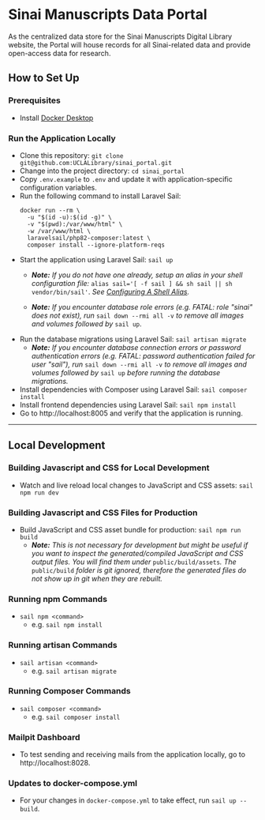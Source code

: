 # Sinai Manuscripts Data Portal

As the centralized data store for the Sinai Manuscripts Digital Library website, the Portal will house records for all Sinai-related data and provide open-access data for research.

## How to Set Up

### Prerequisites
- Install [Docker Desktop](https://www.docker.com/products/docker-desktop/)

### Run the Application Locally
- Clone this repository: `git clone git@github.com:UCLALibrary/sinai_portal.git`
- Change into the project directory: `cd sinai_portal`
- Copy `.env.example` to `.env` and update it with application-specific configuration variables.
- Run the following command to install Laravel Sail: 
  ```
  docker run --rm \
    -u "$(id -u):$(id -g)" \
    -v "$(pwd):/var/www/html" \
    -w /var/www/html \
    laravelsail/php82-composer:latest \
    composer install --ignore-platform-reqs
  ```
- Start the application using Laravel Sail: `sail up`
  - ***Note:** If you do not have one already, setup an alias in your shell configuration file:* `alias sail='[ -f sail ] && sh sail || sh vendor/bin/sail'`. *See [Configuring A Shell Alias](https://laravel.com/docs/11.x/sail#configuring-a-shell-alias).*

  - ***Note:** If you encounter database role errors (e.g. FATAL:  role "sinai" does not exist), run* `sail down --rmi all -v` *to remove all images and volumes followed by* `sail up`.
- Run the database migrations using Laravel Sail: `sail artisan migrate`
  - ***Note:** If you encounter database connection errors or password authentication errors (e.g. FATAL:  password authentication failed for user "sail"), run* `sail down --rmi all -v` *to remove all images and volumes followed by* `sail up` *before running the database migrations.*
- Install dependencies with Composer using Laravel Sail: `sail composer install`
- Install frontend dependencies using Laravel Sail: `sail npm install`
- Go to http://localhost:8005 and verify that the application is running.

---

## Local Development

### Building Javascript and CSS for Local Development
- Watch and live reload local changes to JavaScript and CSS assets: `sail npm run dev`

### Building Javascript and CSS Files for Production
- Build JavaScript and CSS asset bundle for production: `sail npm run build`
  - ***Note:** This is not necessary for development but might be useful if you want to inspect the generated/compiled JavaScript and CSS output files. You will find them under* `public/build/assets`*. The* `public/build` *folder is git ignored, therefore the generated files do not show up in git when they are rebuilt.*

### Running npm Commands
- `sail npm <command>`
  - e.g. `sail npm install`

### Running artisan Commands
- `sail artisan <command>`
  - e.g. `sail artisan migrate`

### Running Composer Commands
- `sail composer <command>`
  - e.g. `sail composer install`

### Mailpit Dashboard
- To test sending and receiving mails from the application locally, go to http://localhost:8028.

### Updates to docker-compose.yml
- For your changes in `docker-compose.yml` to take effect, run `sail up --build`.
